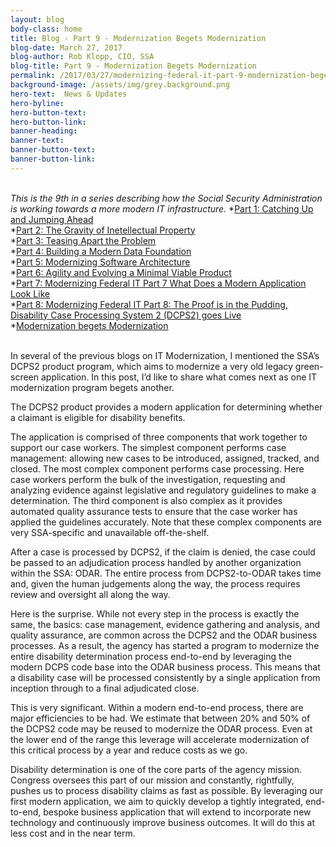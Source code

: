 ```yaml
---
layout: blog
body-class: home
title: Blog - Part 9 - Modernization Begets Modernization
blog-date: March 27, 2017
blog-author: Rob Klopp, CIO, SSA
blog-title: Part 9 - Modernization Begets Modernization
permalink: /2017/03/27/modernizing-federal-it-part-9-modernization-begets-modernization/
background-image: /assets/img/grey.background.png
hero-text:  News & Updates
hero-byline:
hero-button-text: 
hero-button-link: 
banner-heading: 
banner-text: 
banner-button-text: 
banner-button-link: 
---
```

<BR>
<I>This is the 9th in a series describing how the Social Security Administration is working towards a more
modern IT infrastructure. </I>
*<A HREF="https://www.cio.gov/2015/12/10/modernizing-federal-it-part-1-catching-up-and-jumping-ahead/">Part 1: Catching Up and Jumping Ahead</A><BR>
*<A HREF="https://www.cio.gov/2016/01/19/modernizing-federal-it-part-2-the-gravity-of-ip/">Part 2: The Gravity of Inetellectual Property</A><BR>
*<A HREF="https://www.cio.gov/2016/03/07/modernizing-federal-it-part-3-teasing-apart-the-problem/">Part 3: Teasing Apart the Problem</A><BR>
*<A HREF="https://www.cio.gov/2016/03/21/modernizing-federal-it-part-4-building-a-modern-data-foundation/">Part 4: Building a Modern Data Foundation</A><BR>
*<A HREF="https://www.cio.gov/2016/05/23/modernizing-federal-it-part-5-modernizing-software-architecture/">Part 5: Modernizing Software Architecture</A><BR>
*<A HREF="https://www.cio.gov/2016/11/07/modernizing-federal-it-part-6-agility-and-evolving-a-minimal-viable-product/">Part 6: Agility and Evolving a Minimal Viable Product</A><BR>
*<A HREF="https://www.cio.gov/2016/11/22/modernizing-federal-it-part-7-what-does-a-modern-application-look-like/">Part 7: Modernizing Federal IT Part 7 What Does a Modern Application Look Like</A><BR>
*<A HREF="https://www.cio.gov/2017/01/09/modernizing-federal-it-part-8-the-proof-is-in-the-pudding-disability-case-processing-system-2-dcps2-goes-live/">Part 8: Modernizing Federal IT Part 8: The Proof is in the Pudding, Disability Case Processing System 2 (DCPS2) goes Live</A><BR>
*<A HREF="https://www.cio.gov/2017/03/27/modernizing-federal-it-part-9-modernization-begets-modernization/">Modernization begets Modernization</A>
<BR><BR>

In several of the previous blogs on IT Modernization, I mentioned the SSA’s DCPS2 product program, which aims to modernize a very old legacy green-screen application. In this post, I’d like to share what comes next as one IT modernization program begets another.

The DCPS2 product provides a modern application for determining whether a claimant is eligible for disability benefits.

The application is comprised of three components that work together to support our case workers. The simplest component performs case management: allowing new cases to be introduced, assigned, tracked, and closed. The most complex component performs case processing. Here case workers perform the bulk of the investigation, requesting and analyzing evidence against legislative and regulatory guidelines to make a determination. The third component is also complex as it provides automated quality assurance tests to ensure that the case worker has applied the guidelines accurately. Note that these complex components are very SSA-specific and unavailable off-the-shelf.

After a case is processed by DCPS2, if the claim is denied, the case could be passed to an adjudication process handled by another organization within the SSA: ODAR. The entire process from DCPS2-to-ODAR takes time and, given the human judgements along the way, the process requires review and oversight all along the way.

Here is the surprise. While not every step in the process is exactly the same, the basics: case management, evidence gathering and analysis, and quality assurance, are common across the DCPS2 and the ODAR business processes. As a result, the agency has started a program to modernize the entire disability determination process end-to-end by leveraging the modern DCPS code base into the ODAR business process. This means that a disability case will be processed consistently by a single application from inception through to a final adjudicated close.

This is very significant. Within a modern end-to-end process, there are major efficiencies to be had. We estimate that between 20% and 50% of the DCPS2 code may be reused to modernize the ODAR process. Even at the lower end of the range this leverage will accelerate modernization of this critical process by a year and reduce costs as we go.

Disability determination is one of the core parts of the agency mission. Congress oversees this part of our mission and constantly, rightfully, pushes us to process disability claims as fast as possible. By leveraging our first modern application, we aim to quickly develop a tightly integrated, end-to-end, bespoke business application that will extend to incorporate new technology and continuously improve business outcomes. It will do this at less cost and in the near term.
